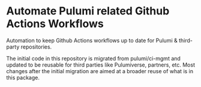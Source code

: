 # Automate Pulumi related Github Actions Workflows

Automation to keep Github Actions workflows up to date for Pulumi &amp; third-party 
repositories.

The initial code in this repository is migrated from pulumi/ci-mgmt and updated to be 
reusable for third parties like Pulumiverse, partners, etc. Most changes after the 
initial migration are aimed at a broader reuse of what is in this package.
